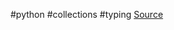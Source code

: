 #python #collections #typing
[Source](https://docs.python.org/3/library/collections.abc.html#collections-abstract-base-classes)